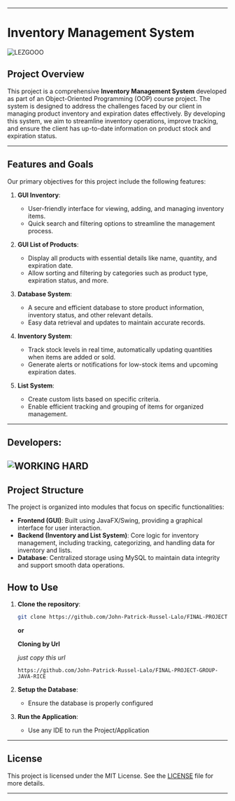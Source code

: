 

---

# Inventory Management System

![LEZGOOO](https://i.pinimg.com/originals/b2/2a/a2/b22aa22b2f3f55b6468361158d52e2e7.gif)

## Project Overview
This project is a comprehensive **Inventory Management System** developed as part of an Object-Oriented Programming (OOP) course project. The system is designed to address the challenges faced by our client in managing product inventory and expiration dates effectively. By developing this system, we aim to streamline inventory operations, improve tracking, and ensure the client has up-to-date information on product stock and expiration status.

---



## Features and Goals
Our primary objectives for this project include the following features:

1. **GUI Inventory**:
   - User-friendly interface for viewing, adding, and managing inventory items.
   - Quick search and filtering options to streamline the management process.

2. **GUI List of Products**:
   - Display all products with essential details like name, quantity, and expiration date.
   - Allow sorting and filtering by categories such as product type, expiration status, and more.

3. **Database System**:
   - A secure and efficient database to store product information, inventory status, and other relevant details.
   - Easy data retrieval and updates to maintain accurate records.

4. **Inventory System**:
   - Track stock levels in real time, automatically updating quantities when items are added or sold.
   - Generate alerts or notifications for low-stock items and upcoming expiration dates.

5. **List System**:
   - Create custom lists based on specific criteria.
   - Enable efficient tracking and grouping of items for organized management.

---

## Developers:

![WORKING HARD](https://media.tenor.com/y2JXkY1pXkwAAAAM/cat-computer.gif)
---

## Project Structure
The project is organized into modules that focus on specific functionalities:
- **Frontend (GUI)**: Built using JavaFX/Swing, providing a graphical interface for user interaction.
- **Backend (Inventory and List System)**: Core logic for inventory management, including tracking, categorizing, and handling data for inventory and lists.
- **Database**: Centralized storage using MySQL to maintain data integrity and support smooth data operations.

## How to Use
1. **Clone the repository**:
   ```bash
   git clone https://github.com/John-Patrick-Russel-Lalo/FINAL-PROJECT-GROUP-JAVA-RICE
   ```

   **or**

   **Cloning by Url**
   
   *just copy this url*
   ```
   https://github.com/John-Patrick-Russel-Lalo/FINAL-PROJECT-GROUP-JAVA-RICE
   ```




2. **Setup the Database**:
   - Ensure the database is properly configured

3. **Run the Application**:
   - Use any IDE to run the Project/Application

---

## License
This project is licensed under the MIT License. See the [LICENSE](LICENSE) file for more details.

---
